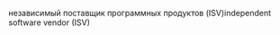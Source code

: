 <span data-ttu-id="63ead-101">независимый поставщик программных продуктов (ISV)</span><span class="sxs-lookup"><span data-stu-id="63ead-101">independent software vendor (ISV)</span></span>